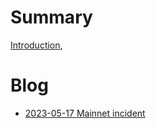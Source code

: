 # Summary

[Introduction](./introduction.md),

# Blog

- [2023-05-17 Mainnet incident](./blog/2023-05-17_mainnet_incident.md)
